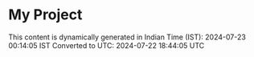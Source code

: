# My Project

This content is dynamically generated in Indian Time (IST): 2024-07-23 00:14:05 IST
Converted to UTC: 2024-07-22 18:44:05 UTC
